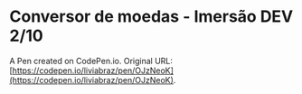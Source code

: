 # Conversor de moedas - Imersão DEV 2/10

A Pen created on CodePen.io. Original URL: [https://codepen.io/liviabraz/pen/OJzNeoK](https://codepen.io/liviabraz/pen/OJzNeoK).


